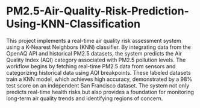 # PM2.5-Air-Quality-Risk-Prediction-Using-KNN-Classification

This project implements a real-time air quality risk assessment system using a K-Nearest Neighbors (KNN) classifier. By integrating data from the OpenAQ API and historical PM2.5 datasets, the system predicts the Air Quality Index (AQI) category associated with PM2.5 pollution levels. The workflow begins by fetching real-time PM2.5 data from sensors and categorizing historical data using AQI breakpoints. These labeled datasets train a KNN model, which achieves high accuracy, demonstrated by a 98% test score on an independent San Francisco dataset. The system not only predicts real-time health risks but also provides a foundation for monitoring long-term air quality trends and identifying regions of concern.
